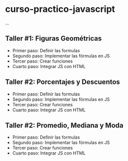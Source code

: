 # curso-practico-javascript

...

## Taller #1: Figuras Geométricas

- Primer paso: Definir las formulas
- Segundo paso: Implementar las fórmulas en JS
- Tercer paso: Crear funciones
- Cuarto paso: Integrar JS con HTML

## Taller #2: Porcentajes y Descuentos

- Primer paso: Definir las formulas
- Segundo paso: Implementar las fórmulas en JS
- Tercer paso: Crear funciones
- Cuarto paso: Integrar JS con HTML

## Taller #2: Promedio, Mediana y Moda

- Primer paso: Definir las formulas
- Segundo paso: Implementar las fórmulas en JS
- Tercer paso: Crear funciones
- Cuarto paso: Integrar JS con HTML
